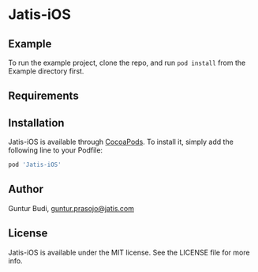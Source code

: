 # Jatis-iOS

## Example

To run the example project, clone the repo, and run `pod install` from the Example directory first.

## Requirements

## Installation

Jatis-iOS is available through [CocoaPods](https://cocoapods.org). To install
it, simply add the following line to your Podfile:

```ruby
pod 'Jatis-iOS'
```

## Author

Guntur Budi, guntur.prasojo@jatis.com

## License

Jatis-iOS is available under the MIT license. See the LICENSE file for more info.
